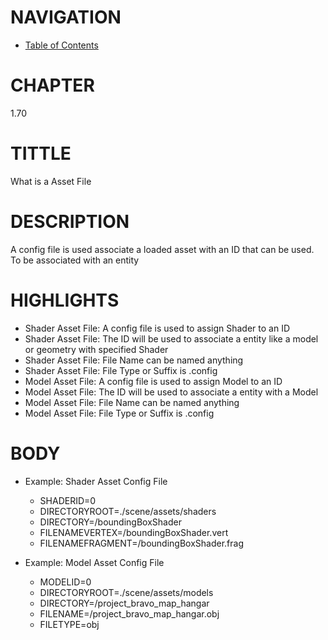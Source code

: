 # NAVIGATION
- [Table of Contents](..\Table_of_Contents.md)

# CHAPTER
1.70

# TITTLE
What is a Asset File

# DESCRIPTION
A config file is used associate a loaded asset with an ID that can be used. To be associated with an entity

# HIGHLIGHTS
- Shader Asset File: A config file is used to assign Shader to an ID
- Shader Asset File: The ID will be used to associate a entity like a model or geometry with specified Shader
- Shader Asset File: File Name can be named anything
- Shader Asset File: File Type or Suffix is .config
- Model Asset File: A config file is used to assign Model to an ID
- Model Asset File: The ID will be used to associate a entity with a Model
- Model Asset File: File Name can be named anything
- Model Asset File: File Type or Suffix is .config

# BODY

- Example: Shader Asset Config File

    - SHADERID=0
    - DIRECTORYROOT=./scene/assets/shaders
    - DIRECTORY=/boundingBoxShader
    - FILENAMEVERTEX=/boundingBoxShader.vert
    - FILENAMEFRAGMENT=/boundingBoxShader.frag


- Example: Model Asset Config File
    - MODELID=0
    - DIRECTORYROOT=./scene/assets/models
    - DIRECTORY=/project_bravo_map_hangar
    - FILENAME=/project_bravo_map_hangar.obj
    - FILETYPE=obj